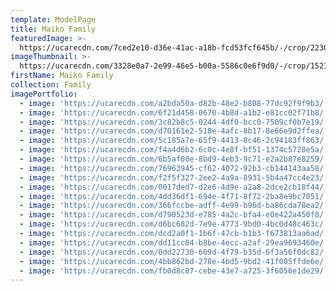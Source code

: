 ```yaml
---
template: ModelPage
title: Maiko Family
featuredImage: >-
  https://ucarecdn.com/7ced2e10-d36e-41ac-a18b-fcd53fcf645b/-/crop/2230x1287/128,0/-/preview/
imageThumbnail: >-
  https://ucarecdn.com/3328e0a7-2e99-46e5-b00a-5586c0e6f9d0/-/crop/1521x1632/491,0/-/preview/
firstName: Maiko Family
collection: Family
imagePortfolio:
  - image: 'https://ucarecdn.com/a2bda50a-d82b-48e2-b808-77dc92f9f9b3/'
  - image: 'https://ucarecdn.com/6f21d458-0670-4b8d-a1b2-e81cc02f71b8/'
  - image: 'https://ucarecdn.com/3c82b8c5-0244-4df0-bcc0-7509cf0b7e19/'
  - image: 'https://ucarecdn.com/d70161e2-518e-4afc-8b17-8e66e9d2ffea/'
  - image: 'https://ucarecdn.com/5c185a7e-65f9-4413-8c46-2c94183ff863/'
  - image: 'https://ucarecdn.com/f4a4d6b2-6c0c-4e8f-bf51-1374c5728e5a/'
  - image: 'https://ucarecdn.com/6b5af00e-8bd9-4eb3-9c71-e2a2b87e8259/'
  - image: 'https://ucarecdn.com/76963945-cf62-4072-92b3-cb144143aa58/'
  - image: 'https://ucarecdn.com/f2f5f327-2ee2-4a9a-8931-5b4a47cc4e23/'
  - image: 'https://ucarecdn.com/0017ded7-d2e6-4d9e-a2a8-2dce2cb18f44/'
  - image: 'https://ucarecdn.com/4dd36df1-694e-4f71-8f72-2ba8e9bc7051/'
  - image: 'https://ucarecdn.com/366fccbe-adff-4e99-b96d-ba86cda78ea2/'
  - image: 'https://ucarecdn.com/d790523d-e785-4a2c-bfa4-e0e422a450f8/'
  - image: 'https://ucarecdn.com/d6bc682d-7e9e-4773-9bd0-4bc0d48c463c/'
  - image: 'https://ucarecdn.com/dcd2a0f1-1b6f-47cb-b1b3-f673813aa6ad/'
  - image: 'https://ucarecdn.com/dd11cc04-b8be-4ecc-a2af-29ea9693460e/'
  - image: 'https://ucarecdn.com/0dd22730-609d-4f79-b35d-6f3a56f0dc82/'
  - image: 'https://ucarecdn.com/4bb862bd-278e-4bd5-9bd2-41f005ffde6e/'
  - image: 'https://ucarecdn.com/fb0d8c87-cebe-43e7-a725-3f6056e1de29/'
---
```


